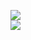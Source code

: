 [![](https://img.shields.io/badge/Made%20With-Github%20Spray-lightgrey.svg?style=for-the-badge&logo=github)](https://github.com/Annihil/github-spray#18337)  
[![](https://i.imgur.com/2DrTn0Z.gif)](https://github.com/Annihil/github-spray)